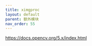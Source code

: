 ```yaml
---
title: ximgproc
layout: default
parent: 额外模块
nav_order: 55
---
```


https://docs.opencv.org/5.x/index.html